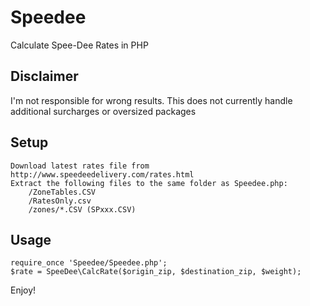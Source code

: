 Speedee
================
Calculate Spee-Dee Rates in PHP

Disclaimer
------------
I'm not responsible for wrong results. This does not currently handle additional surcharges or oversized packages

Setup
------------

	Download latest rates file from http://www.speedeedelivery.com/rates.html
	Extract the following files to the same folder as Speedee.php:
		/ZoneTables.CSV
		/RatesOnly.csv
		/zones/*.CSV (SPxxx.CSV)

Usage
------------
	require_once 'Speedee/Speedee.php';
	$rate = SpeeDee\CalcRate($origin_zip, $destination_zip, $weight);

Enjoy!
